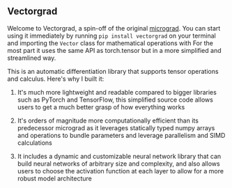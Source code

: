 ## Vectorgrad

Welcome to Vectorgrad, a spin-off of the original [micrograd](https://github.com/karpathy/micrograd).
You can start using it immediately by running `pip install vectorgrad` on your terminal and importing the `Vector` class for mathematical operations with
For the most part it uses the same API as torch.tensor but in a more simplified and streamlined way.

This is an automatic differentiation library that supports tensor operations and calculus. Here's why I built it:
1) It's much more lightweight and readable compared to bigger libraries such as PyTorch and TensorFlow, this simplified source code allows users to get a much better grasp of how everything works

2) It's orders of magnitude more computationally efficient than its predecessor micrograd as it leverages statically typed numpy arrays
and operations to bundle parameters and leverage parallelism and SIMD calculations

3) It includes a dynamic and customizable neural network library that can build neural networks of arbitrary size and complexity,
and also allows users to choose the activation function at each layer to allow for a more robust model architecture
